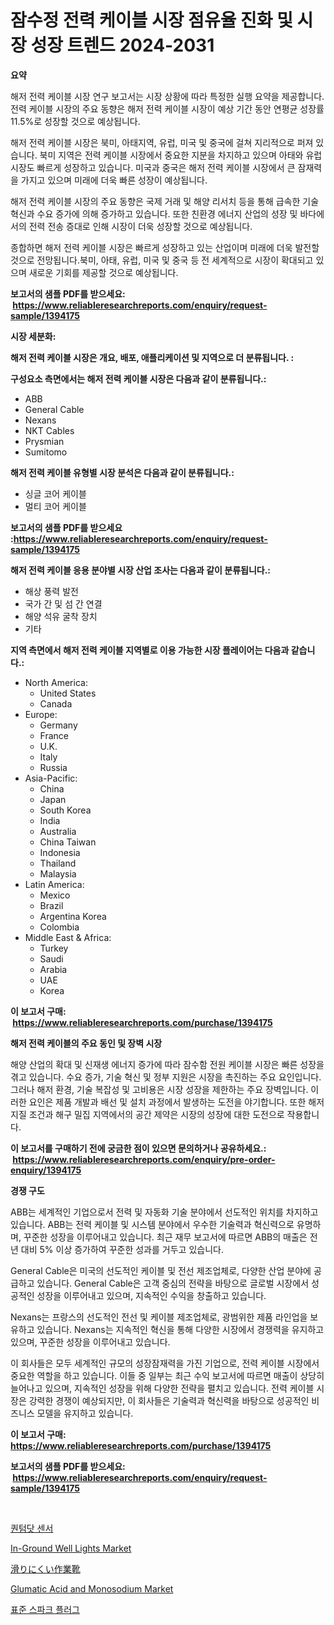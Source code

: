 <p><h1>잠수정 전력 케이블 시장 점유율 진화 및 시장 성장 트렌드 2024-2031</h1></p><p><strong>요약</strong></p>
<p><p>해저 전력 케이블 시장 연구 보고서는 시장 상황에 따라 특정한 실행 요약을 제공합니다. 전력 케이블 시장의 주요 동향은 해저 전력 케이블 시장이 예상 기간 동안 연평균 성장률 11.5%로 성장할 것으로 예상됩니다.</p><p>해저 전력 케이블 시장은 북미, 아태지역, 유럽, 미국 및 중국에 걸쳐 지리적으로 퍼져 있습니다. 북미 지역은 전력 케이블 시장에서 중요한 지분을 차지하고 있으며 아태와 유럽 시장도 빠르게 성장하고 있습니다. 미국과 중국은 해저 전력 케이블 시장에서 큰 잠재력을 가지고 있으며 미래에 더욱 빠른 성장이 예상됩니다.</p><p>해저 전력 케이블 시장의 주요 동향은 국제 거래 및 해양 리서치 등을 통해 급속한 기술 혁신과 수요 증가에 의해 증가하고 있습니다. 또한 친환경 에너지 산업의 성장 및 바다에서의 전력 전송 증대로 인해 시장이 더욱 성장할 것으로 예상됩니다.</p><p>종합하면 해저 전력 케이블 시장은 빠르게 성장하고 있는 산업이며 미래에 더욱 발전할 것으로 전망됩니다.북미, 아태, 유럽, 미국 및 중국 등 전 세계적으로 시장이 확대되고 있으며 새로운 기회를 제공할 것으로 예상됩니다.</p></p>
<p><strong>보고서의 샘플 PDF를 받으세요: &nbsp;<a href="https://www.reliableresearchreports.com/enquiry/request-sample/1394175">https://www.reliableresearchreports.com/enquiry/request-sample/1394175</a></strong></p>
<p><strong>시장 세분화:</strong></p>
<p><strong> 해저 전력 케이블 시장은 개요, 배포, 애플리케이션 및 지역으로 더 분류됩니다. :</strong></p>
<p><strong>구성요소 측면에서는 해저 전력 케이블 시장은 다음과 같이 분류됩니다.:</strong></p>
<p><ul><li>ABB</li><li>General Cable</li><li>Nexans</li><li>NKT Cables</li><li>Prysmian</li><li>Sumitomo</li></ul></p>
<p><strong> 해저 전력 케이블 유형별 시장 분석은 다음과 같이 분류됩니다.:</strong></p>
<p><ul><li>싱글 코어 케이블</li><li>멀티 코어 케이블</li></ul></p>
<p><strong>보고서의 샘플 PDF를 받으세요 :<a href="https://www.reliableresearchreports.com/enquiry/request-sample/1394175">https://www.reliableresearchreports.com/enquiry/request-sample/1394175</a></strong></p>
<p><strong> 해저 전력 케이블 응용 분야별 시장 산업 조사는 다음과 같이 분류됩니다.:</strong></p>
<p><ul><li>해상 풍력 발전</li><li>국가 간 및 섬 간 연결</li><li>해양 석유 굴착 장치</li><li>기타</li></ul></p>
<p><strong>지역 측면에서 해저 전력 케이블 지역별로 이용 가능한 시장 플레이어는 다음과 같습니다.:</strong></p>
<p><ul>
    <li>
        North America:
        <ul>
            <li>United States</li>
            <li>Canada</li>
        </ul>
    </li>
    <li>
        Europe:
        <ul>
            <li>Germany</li>
            <li>France</li>
            <li>U.K.</li>
            <li>Italy</li>
            <li>Russia</li>
        </ul>
    </li>
    <li>
        Asia-Pacific:
        <ul>
            <li>China</li>
            <li>Japan</li>
            <li>South Korea</li>
            <li>India</li>
            <li>Australia</li>
            <li>China Taiwan</li>
            <li>Indonesia</li>
            <li>Thailand</li>
            <li>Malaysia</li>
        </ul>
    </li>
    <li>
        Latin America:
        <ul>
            <li>Mexico</li>
            <li>Brazil</li>
            <li>Argentina Korea</li>
            <li>Colombia</li>
        </ul>
    </li>
    <li>
        Middle East & Africa:
        <ul>
            <li>Turkey</li>
            <li>Saudi</li>
            <li>Arabia</li>
            <li>UAE</li>
            <li>Korea</li>
        </ul>
    </li>
    </ul></p>
<p><strong>이 보고서 구매: &nbsp;<a href="https://www.reliableresearchreports.com/purchase/1394175">https://www.reliableresearchreports.com/purchase/1394175</a></strong></p>
<p><strong>해저 전력 케이블의 주요 동인 및 장벽 시장</strong></p>
<p><p>해양 산업의 확대 및 신재생 에너지 증가에 따라 잠수함 전원 케이블 시장은 빠른 성장을 겪고 있습니다. 수요 증가, 기술 혁신 및 정부 지원은 시장을 촉진하는 주요 요인입니다. 그러나 해저 환경, 기술 복잡성 및 고비용은 시장 성장을 제한하는 주요 장벽입니다. 이러한 요인은 제품 개발과 배선 및 설치 과정에서 발생하는 도전을 야기합니다. 또한 해저 지질 조건과 해구 밀집 지역에서의 공간 제약은 시장의 성장에 대한 도전으로 작용합니다.</p></p>
<p><strong>이 보고서를 구매하기 전에 궁금한 점이 있으면 문의하거나 공유하세요.: &nbsp;<a href="https://www.reliableresearchreports.com/enquiry/pre-order-enquiry/1394175">https://www.reliableresearchreports.com/enquiry/pre-order-enquiry/1394175</a></strong></p>
<p><strong>경쟁 구도</strong></p>
<p><p>ABB는 세계적인 기업으로서 전력 및 자동화 기술 분야에서 선도적인 위치를 차지하고 있습니다. ABB는 전력 케이블 및 시스템 분야에서 우수한 기술력과 혁신력으로 유명하며, 꾸준한 성장을 이루어내고 있습니다. 최근 재무 보고서에 따르면 ABB의 매출은 전년 대비 5% 이상 증가하여 꾸준한 성과를 거두고 있습니다.</p><p>General Cable은 미국의 선도적인 케이블 및 전선 제조업체로, 다양한 산업 분야에 공급하고 있습니다. General Cable은 고객 중심의 전략을 바탕으로 글로벌 시장에서 성공적인 성장을 이루어내고 있으며, 지속적인 수익을 창출하고 있습니다.</p><p>Nexans는 프랑스의 선도적인 전선 및 케이블 제조업체로, 광범위한 제품 라인업을 보유하고 있습니다. Nexans는 지속적인 혁신을 통해 다양한 시장에서 경쟁력을 유지하고 있으며, 꾸준한 성장을 이루어내고 있습니다.</p><p>이 회사들은 모두 세계적인 규모의 성장잠재력을 가진 기업으로, 전력 케이블 시장에서 중요한 역할을 하고 있습니다. 이들 중 일부는 최근 수익 보고서에 따르면 매출이 상당히 늘어나고 있으며, 지속적인 성장을 위해 다양한 전략을 펼치고 있습니다. 전력 케이블 시장은 강력한 경쟁이 예상되지만, 이 회사들은 기술력과 혁신력을 바탕으로 성공적인 비즈니스 모델을 유지하고 있습니다.</p></p>
<p><strong>이 보고서 구매: &nbsp; <a href="https://www.reliableresearchreports.com/purchase/1394175">https://www.reliableresearchreports.com/purchase/1394175</a></strong></p>
<p><strong>보고서의 샘플 PDF를 받으세요: &nbsp;<a href="https://www.reliableresearchreports.com/enquiry/request-sample/1394175">https://www.reliableresearchreports.com/enquiry/request-sample/1394175</a></strong><strong></strong></p>
<p>&nbsp;</p>
<p><p><a href="https://github.com/plelbej847484502/Market-Research-Report-List-1/blob/main/77320921598.md">퀀텀닷 센서</a></p><p><a href="https://ivy-potential-64b.notion.site/In-Ground-Well-Lights-Market-Provides-a-Comprehensive-Analysis-Including-a-Macro-Overview-of-the-Mar-4e5a05920e344e1cafce8cdd30019d77">In-Ground Well Lights Market</a></p><p><a href="https://medium.com/@mt14785/%E6%BB%91%E3%82%8A%E6%AD%A2%E3%82%81%E4%BD%9C%E6%A5%AD%E9%9D%B4%E5%B8%82%E5%A0%B4-%E7%A8%AE%E9%A1%9E-%E5%BF%9C%E7%94%A8-%E3%81%9D%E3%81%97%E3%81%A6%E5%9C%B0%E7%90%86%E3%81%AB%E3%82%88%E3%82%8B%E5%8C%85%E6%8B%AC%E7%9A%84%E3%81%AA%E8%A9%95%E4%BE%A1-cf29700655f9">滑りにくい作業靴</a></p><p><a href="https://view.publitas.com/reportprime-1/glumatic-acid-and-monosodium-market-share-market-new-trends-analysis-report-by-type-by-application-by-end-use-by-region-and-segment-forecasts-2024-2031/">Glumatic Acid and Monosodium Market</a></p><p><a href="https://medium.com/@sheldondtickinson9867/%ED%91%9C%EC%A4%80-%EC%8A%A4%ED%8C%8C%ED%81%AC-%ED%94%8C%EB%9F%AC%EA%B7%B8-%EC%8B%9C%EC%9E%A5-%EA%B2%BD%EC%9F%81-%EB%B6%84%EC%84%9D-%EC%8B%9C%EC%9E%A5-%EB%8F%99%ED%96%A5-%EB%B0%8F-2031%EB%85%84%EA%B9%8C%EC%A7%80%EC%9D%98-%EC%98%88%EC%B8%A1-a2167865e576">표준 스파크 플러그</a></p></p>